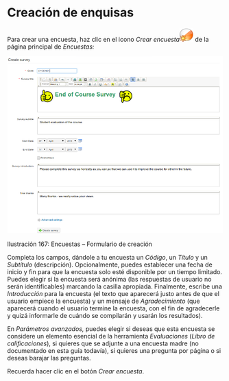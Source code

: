 # Creación de enquisas

Para crear una encuesta, haz clic en el icono _Crear encuesta_![](../../.gitbook/assets/graphics291%20%284%29.png) de la página principal de _Encuestas:_

![](../../.gitbook/assets/images223%20%284%29.png)

Ilustración 167: Encuestas – Formulario de creación

Completa los campos, dándole a tu encuesta un _Código_, un _Título_ y un _Subtítulo_ \(descripción\). Opcionalmente, puedes establecer una fecha de inicio y fin para que la encuesta solo esté disponible por un tiempo limitado. Puedes elegir si la encuesta será anónima \(las respuestas de usuario no serán identificables\) marcando la casilla apropiada. Finalmente, escribe una _Introducción_ para la encuesta \(el texto que aparecerá justo antes de que el usuario empiece la encuesta\) y un mensaje de _Agradecimiento_ \(que aparecerá cuando el usuario termine la encuesta, con el fin de agradecerle y quizá informarle de cuándo se compilarán y usarán los resultados\).

En _Parámetros avanzados,_ puedes elegir si deseas que esta encuesta se considere un elemento esencial de la herramienta _Evaluaciones_ \(_Libro de calificaciones_\), si quieres que se adjunte a una encuesta madre \(no documentado en esta guía todavía\), si quieres una pregunta por página o si deseas barajar las preguntas.

Recuerda hacer clic en el botón _Crear encuesta_.

